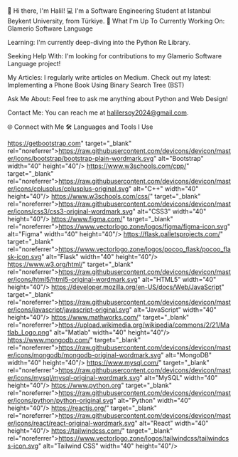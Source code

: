 👋 Hi there, I'm Halil!
💻 I'm a Software Engineering Student at Istanbul Beykent University, from Türkiye.
🚀 What I'm Up To
Currently Working On: Glamerio Software Language

Learning: I'm currently deep-diving into the Python Re Library.

Seeking Help With: I'm looking for contributions to my Glamerio Software Language project!

My Articles: I regularly write articles on Medium. Check out my latest: Implementing a Phone Book Using Binary Search Tree (BST)

Ask Me About: Feel free to ask me anything about Python and Web Design!

Contact Me: You can reach me at halilersoy2024@gmail.com.

🌐 Connect with Me
🛠️ Languages and Tools I Use

https://getbootstrap.com" target="_blank" rel="noreferrer">https://raw.githubusercontent.com/devicons/devicon/master/icons/bootstrap/bootstrap-plain-wordmark.svg" alt="Bootstrap" width="40" height="40"/>
https://www.w3schools.com/cpp/" target="_blank" rel="noreferrer">https://raw.githubusercontent.com/devicons/devicon/master/icons/cplusplus/cplusplus-original.svg" alt="C++" width="40" height="40"/>
https://www.w3schools.com/css/" target="_blank" rel="noreferrer">https://raw.githubusercontent.com/devicons/devicon/master/icons/css3/css3-original-wordmark.svg" alt="CSS3" width="40" height="40"/>
https://www.figma.com/" target="_blank" rel="noreferrer">https://www.vectorlogo.zone/logos/figma/figma-icon.svg" alt="Figma" width="40" height="40"/>
https://flask.palletsprojects.com/" target="_blank" rel="noreferrer">https://www.vectorlogo.zone/logos/pocoo_flask/pocoo_flask-icon.svg" alt="Flask" width="40" height="40"/>
https://www.w3.org/html/" target="_blank" rel="noreferrer">https://raw.githubusercontent.com/devicons/devicon/master/icons/html5/html5-original-wordmark.svg" alt="HTML5" width="40" height="40"/>
https://developer.mozilla.org/en-US/docs/Web/JavaScript" target="_blank" rel="noreferrer">https://raw.githubusercontent.com/devicons/devicon/master/icons/javascript/javascript-original.svg" alt="JavaScript" width="40" height="40"/>
https://www.mathworks.com/" target="_blank" rel="noreferrer">https://upload.wikimedia.org/wikipedia/commons/2/21/Matlab_Logo.png" alt="Matlab" width="40" height="40"/>
https://www.mongodb.com/" target="_blank" rel="noreferrer">https://raw.githubusercontent.com/devicons/devicon/master/icons/mongodb/mongodb-original-wordmark.svg" alt="MongoDB" width="40" height="40"/>
https://www.mysql.com/" target="_blank" rel="noreferrer">https://raw.githubusercontent.com/devicons/devicon/master/icons/mysql/mysql-original-wordmark.svg" alt="MySQL" width="40" height="40"/>
https://www.python.org" target="_blank" rel="noreferrer">https://raw.githubusercontent.com/devicons/devicon/master/icons/python/python-original.svg" alt="Python" width="40" height="40"/>
https://reactjs.org/" target="_blank" rel="noreferrer">https://raw.githubusercontent.com/devicons/devicon/master/icons/react/react-original-wordmark.svg" alt="React" width="40" height="40"/>
https://tailwindcss.com/" target="_blank" rel="noreferrer">https://www.vectorlogo.zone/logos/tailwindcss/tailwindcss-icon.svg" alt="Tailwind CSS" width="40" height="40"/>
